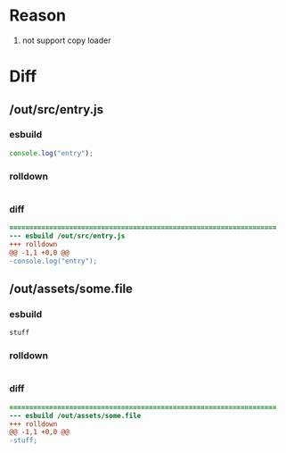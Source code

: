 # Reason
1. not support copy loader
# Diff
## /out/src/entry.js
### esbuild
```js
console.log("entry");
```
### rolldown
```js

```
### diff
```diff
===================================================================
--- esbuild	/out/src/entry.js
+++ rolldown	
@@ -1,1 +0,0 @@
-console.log("entry");

```
## /out/assets/some.file
### esbuild
```js
stuff
```
### rolldown
```js

```
### diff
```diff
===================================================================
--- esbuild	/out/assets/some.file
+++ rolldown	
@@ -1,1 +0,0 @@
-stuff;

```